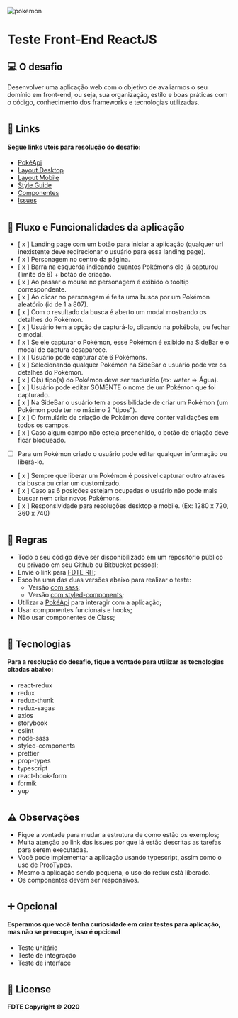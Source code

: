 ![pokemon](https://upload.wikimedia.org/wikipedia/commons/thumb/9/98/International_Pok%C3%A9mon_logo.svg/300px-International_Pok%C3%A9mon_logo.svg.png)

# **Teste Front-End ReactJS**

## 💻 **O desafio**

Desenvolver uma aplicação web com o objetivo de avaliarmos o seu domínio em front-end, ou seja, sua organização, estilo e boas práticas com o código, conhecimento dos frameworks e tecnologias utilizadas.

#
## 🔗 **Links**
#### **Segue links uteis para resolução do desafio:**
- [PokéApi](https://pokeapi.co/)
- [Layout Desktop](https://www.figma.com/proto/l92meWj5EzwY3q8XZro1i0/Teste-Front?node-id=13%3A13571&scaling=min-zoom)
- [Layout Mobile](https://www.figma.com/proto/l92meWj5EzwY3q8XZro1i0/Teste-Front?node-id=41%3A18782&scaling=min-zoom)
- [Style Guide](https://www.figma.com/proto/l92meWj5EzwY3q8XZro1i0/Teste-Front?node-id=36%3A2135&scaling=min-zoom)
- [Componentes](https://www.figma.com/proto/l92meWj5EzwY3q8XZro1i0/Teste-Front?node-id=27%3A18584&scaling=min-zoom)
- [Issues](https://bitbucket.org/fdtedsd/teste-frontend/issues)

#
## 📝 **Fluxo e Funcionalidades da aplicação**
- [ x ] Landing page com um botão para iniciar a aplicação (qualquer url inexistente deve redirecionar o usuário para essa landing page).
- [ x ] Personagem no centro da página.
- [ x ] Barra na esquerda indicando quantos Pokémons ele já capturou (limite de 6) + botão de criação.
- [ x ] Ao passar o mouse no personagem é exibido o tooltip correspondente.
- [ x ] Ao clicar no personagem é feita uma busca por um Pokémon aleatório (id de 1 a 807).
- [ x ] Com o resultado da busca é aberto um modal mostrando os detalhes do Pokémon.
- [ x ] Usuário tem a opção de capturá-lo, clicando na pokébola, ou fechar o modal.
- [ x ] Se ele capturar o Pokémon, esse Pokémon é exibido na SideBar e o modal de captura desaparece.
- [ x ] Usuário pode capturar até 6 Pokémons.
- [ x ] Selecionando qualquer Pokémon na SideBar o usuário pode ver os detalhes do Pokémon.
- [ x ] O(s) tipo(s) do Pokémon deve ser traduzido (ex: water => Água).
- [ x ] Usuário pode editar SOMENTE o nome de um Pokémon que foi capturado.
- [ x ] Na SideBar o usuário tem a possibilidade de criar um Pokémon (um Pokémon pode ter no máximo 2 "tipos").
- [ x ] O formulário de criação de Pokémon deve conter validações em todos os campos.
- [ x ] Caso algum campo não esteja preenchido, o botão de criação deve ficar bloqueado.
- [ ] Para um Pokémon criado o usuário pode editar qualquer informação ou liberá-lo.
- [ x ] Sempre que liberar um Pokémon é possível capturar outro através da busca ou criar um customizado.
- [ x ] Caso as 6 posições estejam ocupadas o usuário não pode mais buscar nem criar novos Pokémons.
- [ x ] Responsividade para resoluções desktop e mobile. (Ex: 1280 x 720, 360 x 740)
#

## 📖 **Regras**
- Todo o seu código deve ser disponibilizado em um repositório público ou privado em seu Github ou Bitbucket pessoal;
- Envie o link para [FDTE RH](mailto:vanessa.bruno@fdte.io?subject=Teste_Front-End_ReactJS);
- Escolha uma das duas versões abaixo para realizar o teste:
  * Versão [com sass](https://bitbucket.org/fdtedsd/teste-frontend/src/master/examples/with-sass/); 
  * Versão [com styled-components](https://bitbucket.org/fdtedsd/teste-frontend/src/master/examples/with-styled-components/);
- Utilizar a [PokéApi](https://pokeapi.co/) para interagir com a aplicação;
- Usar componentes funcionais e hooks;
- Não usar componentes de Class;
#
## 🚀 **Tecnologias** 
#### **Para a resolução do desafio, fique a vontade para utilizar as tecnologias citadas abaixo:** 

- react-redux
- redux
- redux-thunk
- redux-sagas
- axios
- storybook
- eslint
- node-sass
- styled-components
- prettier
- prop-types
- typescript
- react-hook-form
- formik
- yup

#
## ⚠️ **Observações**
- Fique a vontade para mudar a estrutura de como estão os exemplos;
- Muita atenção ao link das issues por que lá estão descritas as tarefas para serem executadas.
- Você pode implementar a aplicação usando typescript, assim como o uso de PropTypes.
- Mesmo a aplicação sendo pequena, o uso do redux está liberado.
- Os componentes devem ser responsivos.

#
## ➕ **Opcional**
#### **Esperamos que você tenha curiosidade em criar testes para aplicação, mas não se preocupe, isso é opcional** 
 - Teste unitário
 - Teste de integração
 - Teste de interface

#
## 📝 **License**
**FDTE Copyright © 2020**

